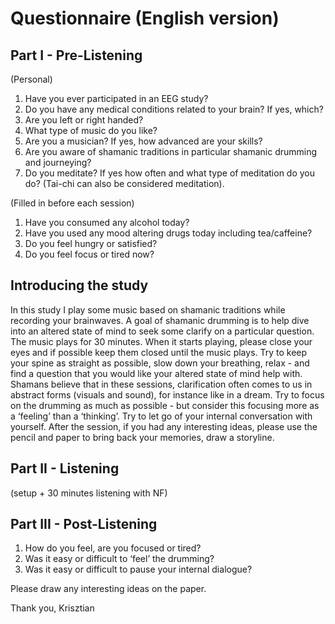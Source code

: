 # Questionnaire (English version)

## Part I - Pre-Listening

(Personal)
1. Have you ever participated in an EEG study?
2. Do you have any medical conditions related to your brain? If yes, which?
3. Are you left or right handed?
4. What type of music do you like?
6. Are you a musician? If yes, how advanced are your skills?
7. Are you aware of shamanic traditions in particular shamanic drumming and journeying?
8. Do you meditate? If yes how often and what type of meditation do you do? (Tai-chi can also be considered meditation).

(Filled in before each session)
1. Have you consumed any alcohol today?
2. Have you used any mood altering drugs today including tea/caffeine?
3. Do you feel hungry or satisfied?
4. Do you feel focus or tired now?

## Introducing the study

In this study I play some music based on shamanic traditions while recording your brainwaves. A goal of shamanic drumming is to help dive into an altered state of mind to seek some clarify on a particular question. The music plays for 30 minutes. When it starts playing, please close your eyes and if possible keep them closed until the music plays. Try to keep your spine as straight as possible, slow down your breathing, relax - and find a question that you would like your altered state of mind help with. Shamans believe that in these sessions, clarification often comes to us in abstract forms (visuals and sound), for instance like in a dream. Try to focus on the drumming as much as possible - but consider this focusing more as a ‘feeling’ than a ‘thinking’. Try to let go of your internal conversation with yourself. After the session, if you had any interesting ideas, please use the pencil and paper to bring back your memories, draw a storyline.

## Part II - Listening

(setup + 30 minutes listening with NF)

## Part III - Post-Listening

1. How do you feel, are you focused or tired?
2. Was it easy or difficult to ‘feel’ the drumming?
3. Was it easy or difficult to pause your internal dialogue?

Please draw any interesting ideas on the paper.

Thank you, Krisztian

